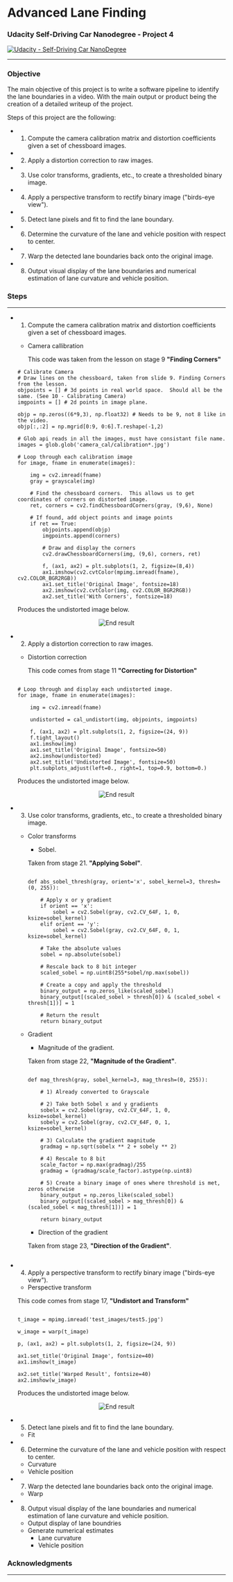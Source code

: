 # Advanced Lane Finding
### Udacity Self-Driving Car Nanodegree - Project 4 
[![Udacity - Self-Driving Car NanoDegree](https://s3.amazonaws.com/udacity-sdc/github/shield-carnd.svg)](http://www.udacity.com/drive)

---
### Objective

The main objective of this project is to write a software pipeline to identify the lane boundaries in a video.  With the main output or product being the creation of a detailed writeup of the project.   

Steps of this project are the following:
* 1) Compute the camera calibration matrix and distortion coefficients given a set of chessboard images.
* 2) Apply a distortion correction to raw images.
* 3) Use color transforms, gradients, etc., to create a thresholded binary image.
* 4) Apply a perspective transform to rectify binary image ("birds-eye view").
* 5) Detect lane pixels and fit to find the lane boundary.
* 6) Determine the curvature of the lane and vehicle position with respect to center.
* 7) Warp the detected lane boundaries back onto the original image.
* 8) Output visual display of the lane boundaries and numerical estimation of lane curvature and vehicle position.

### Steps
---

* 1) Compute the camera calibration matrix and distortion coefficients given a set of chessboard images.
    * Camera callibration

        This code was taken from the lesson on stage 9 <strong>"Finding Corners"</strong>

    ````
    # Calibrate Camera
    # Draw lines on the chessboard, taken from slide 9. Finding Corners from the lesson.
    objpoints = [] # 3d points in real world space.  Should all be the same. (See 10 - Calibrating Camera)
    imgpoints = [] # 2d points in image plane.

    objp = np.zeros((6*9,3), np.float32) # Needs to be 9, not 8 like in the video.
    objp[:,:2] = np.mgrid[0:9, 0:6].T.reshape(-1,2)

    # Glob api reads in all the images, must have consistant file name.
    images = glob.glob('camera_cal/calibration*.jpg')

    # Loop through each calibration image
    for image, fname in enumerate(images):
        
        img = cv2.imread(fname)
        gray = grayscale(img)

        # Find the chessboard corners.  This allows us to get coordinates of corners on distorted image.
        ret, corners = cv2.findChessboardCorners(gray, (9,6), None)

        # If found, add object points and image points
        if ret == True:
            objpoints.append(objp)
            imgpoints.append(corners)

            # Draw and display the corners
            cv2.drawChessboardCorners(img, (9,6), corners, ret)
            
            f, (ax1, ax2) = plt.subplots(1, 2, figsize=(8,4))
            ax1.imshow(cv2.cvtColor(mpimg.imread(fname), cv2.COLOR_BGR2RGB))
            ax1.set_title('Original Image', fontsize=18)
            ax2.imshow(cv2.cvtColor(img, cv2.COLOR_BGR2RGB))
            ax2.set_title('With Corners', fontsize=18)
    ````
    Produces the undistorted image below.

<p align="center"><img src="./images/chessboards-lines.png" alt="End result"  /></p>

* 2) Apply a distortion correction to raw images.
    * Distortion correction 

        This code comes from stage 11 <strong>"Correcting for Distortion"</strong>

    ````

    # Loop through and display each undistorted image.
    for image, fname in enumerate(images):
        
        img = cv2.imread(fname)
        
        undistorted = cal_undistort(img, objpoints, imgpoints)

        f, (ax1, ax2) = plt.subplots(1, 2, figsize=(24, 9))
        f.tight_layout()
        ax1.imshow(img)
        ax1.set_title('Original Image', fontsize=50)
        ax2.imshow(undistorted)
        ax2.set_title('Undistorted Image', fontsize=50)
        plt.subplots_adjust(left=0., right=1, top=0.9, bottom=0.)

    ````

    Produces the undistorted image below.

<p align="center"><img src="./images/chessboards-dist-undist.png" alt="End result"  /></p>

* 3) Use color transforms, gradients, etc., to create a thresholded binary image.

    * Color transforms

        * Sobel.  

        Taken from stage 21. <strong>"Applying Sobel"</strong>.


        ````

        def abs_sobel_thresh(gray, orient='x', sobel_kernel=3, thresh=(0, 255)):
            
            # Apply x or y gradient
            if orient == 'x':
                sobel = cv2.Sobel(gray, cv2.CV_64F, 1, 0, ksize=sobel_kernel)
            elif orient == 'y':
                sobel = cv2.Sobel(gray, cv2.CV_64F, 0, 1, ksize=sobel_kernel)
                
            # Take the absolute values
            sobel = np.absolute(sobel)
            
            # Rescale back to 8 bit integer
            scaled_sobel = np.uint8(255*sobel/np.max(sobel))
            
            # Create a copy and apply the threshold
            binary_output = np.zeros_like(scaled_sobel)
            binary_output[(scaled_sobel > thresh[0]) & (scaled_sobel < thresh[1])] = 1
            
            # Return the result
            return binary_output

        ````

    * Gradient

        * Magnitude of the gradient.

        Taken from stage 22, <strong>"Magnitude of the Gradient"</strong>.


        ````

        def mag_thresh(gray, sobel_kernel=3, mag_thresh=(0, 255)):
            
            # 1) Already converted to Grayscale
            
            # 2) Take both Sobel x and y gradients
            sobelx = cv2.Sobel(gray, cv2.CV_64F, 1, 0, ksize=sobel_kernel)
            sobely = cv2.Sobel(gray, cv2.CV_64F, 0, 1, ksize=sobel_kernel)
            
            # 3) Calculate the gradient magnitude
            gradmag = np.sqrt(sobelx ** 2 + sobely ** 2)
            
            # 4) Rescale to 8 bit 
            scale_factor = np.max(gradmag)/255 
            gradmag = (gradmag/scale_factor).astype(np.uint8) 
            
            # 5) Create a binary image of ones where threshold is met, zeros otherwise
            binary_output = np.zeros_like(scaled_sobel)
            binary_output[(scaled_sobel > mag_thresh[0]) & (scaled_sobel < mag_thresh[1])] = 1

            return binary_output

        ````

        * Direction of the gradient

        Taken from stage 23, <strong>"Direction of the Gradient"</strong>.
        

        ````
        ````


* 4) Apply a perspective transform to rectify binary image ("birds-eye view").
    * Perspective transform

    This code comes from stage 17, <strong>"Undistort and Transform"</strong>

    ````

    t_image = mpimg.imread('test_images/test5.jpg')

    w_image = warp(t_image)

    p, (ax1, ax2) = plt.subplots(1, 2, figsize=(24, 9))

    ax1.set_title('Original Image', fontsize=40)
    ax1.imshow(t_image)

    ax2.set_title('Warped Result', fontsize=40)
    ax2.imshow(w_image)

    ````

    Produces the undistorted image below.

<p align="center"><img src="./images/perspective-transform.png" alt="End result"  /></p>

* 5) Detect lane pixels and fit to find the lane boundary.
    * Fit
* 6) Determine the curvature of the lane and vehicle position with respect to center.
    * Curvature
    * Vehicle position
* 7) Warp the detected lane boundaries back onto the original image.
    * Warp
* 8) Output visual display of the lane boundaries and numerical estimation of lane curvature and vehicle position.
    * Output display of lane boundries
    * Generate numerical estimates
        * Lane curvature
        * Vehicle position

### Acknowledgments
---
